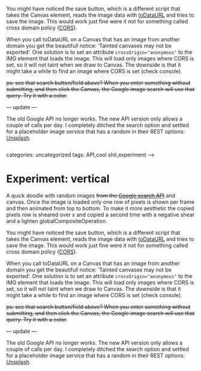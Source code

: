 <!--
  id: 2576
  date: 2014-04-24T11:19:04
  modified: 2016-02-24T08:59:12
  slug: experiment-vertical
  type: post
  excerpt: <p>A quick doodle with random images from the Google search API and canvas. Once the image is loaded only one row of pixels is shown per frame and then animated from top to bottom. To make it more aesthetic the copied pixels row is sheared over x and copied a second time with a negative [&hellip;]</p> 
  content: <p>A quick doodle with random images <del datetime="2016-02-24T08:53:27+00:00">from the <a href="https://developers.google.com/image-search/v1/devguide">Google search API</a></del> and canvas. Once the image is loaded only one row of pixels is shown per frame and then animated from top to bottom. To make it more aesthetic the copied pixels row is sheared over x and copied a second time with a negative shear and a lighten globalCompositeOperation.</p> <p><!--more--></p> <p>You might have noticed the save button, which is a different script that takes the Canvas element, reads the image data with <a href="https://developer.mozilla.org/en-US/docs/Web/API/HTMLCanvasElement.toDataURL">toDataURL</a> and tries to save the image. This would work just fine were it not for something called cross domain policy (<a href="http://en.wikipedia.org/wiki/Cross-origin_resource_sharing">CORS</a>).</p> <p>When you call toDataURL on a Canvas that has an image from another domain you get the beautifull notice: &#8216;Tainted canvases may not be exported&#8217;. One solution is to set an attribute <code>crossOrigin="anonymous"</code> to the IMG element that loads the image. This will load only images where CORS is set, so it will not taint when we draw to Canvas. The downside is that it might take a while to find an image where CORS is set (check console).</p> <p><del datetime="2016-02-24T08:53:27+00:00">ps: see that search button/field above? When you enter something without submitting, and then click the Canvas, the Google image search will use that query. Try it with a color.</del></p> <p>&#8212; update &#8212;</p> <p>The old Google API no longer works. The new API version only allows a couple of calls per day. I completely ditched the search option and settled for a placeholder image service that has a random in their REST options: <a href="https://unsplash.it/" target="_blank">Unsplash</a>.</p> <pre><code data-language="javascript" data-src="/wordpress/wp-content/themes/sjeiti/static/experiment/vertical.js"></code></pre> 
  categories: uncategorized
  tags: API,cool shit,experiment
-->

# Experiment: vertical

<p>A quick doodle with random images <del datetime="2016-02-24T08:53:27+00:00">from the <a href="https://developers.google.com/image-search/v1/devguide">Google search API</a></del> and canvas. Once the image is loaded only one row of pixels is shown per frame and then animated from top to bottom. To make it more aesthetic the copied pixels row is sheared over x and copied a second time with a negative shear and a lighten globalCompositeOperation.</p>
<p><!--more--></p>
<p>You might have noticed the save button, which is a different script that takes the Canvas element, reads the image data with <a href="https://developer.mozilla.org/en-US/docs/Web/API/HTMLCanvasElement.toDataURL">toDataURL</a> and tries to save the image. This would work just fine were it not for something called cross domain policy (<a href="http://en.wikipedia.org/wiki/Cross-origin_resource_sharing">CORS</a>).</p>
<p>When you call toDataURL on a Canvas that has an image from another domain you get the beautifull notice: &#8216;Tainted canvases may not be exported&#8217;. One solution is to set an attribute <code>crossOrigin="anonymous"</code> to the IMG element that loads the image. This will load only images where CORS is set, so it will not taint when we draw to Canvas. The downside is that it might take a while to find an image where CORS is set (check console).</p>
<p><del datetime="2016-02-24T08:53:27+00:00">ps: see that search button/field above? When you enter something without submitting, and then click the Canvas, the Google image search will use that query. Try it with a color.</del></p>
<p>&#8212; update &#8212;</p>
<p>The old Google API no longer works. The new API version only allows a couple of calls per day. I completely ditched the search option and settled for a placeholder image service that has a random in their REST options: <a href="https://unsplash.it/" target="_blank">Unsplash</a>.</p>
<pre><code data-language="javascript" data-src="/wordpress/wp-content/themes/sjeiti/static/experiment/vertical.js"></code></pre>

